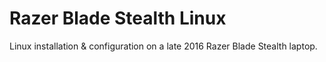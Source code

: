 # Razer Blade Stealth Linux
Linux installation & configuration on a late 2016 Razer Blade Stealth laptop.
